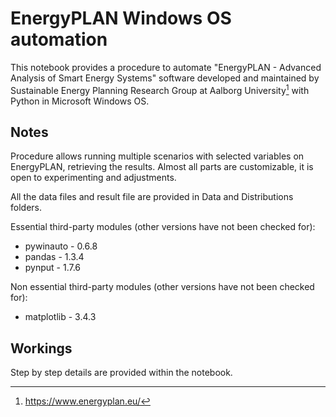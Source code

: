 # EnergyPLAN Windows OS automation

This notebook provides a procedure to automate "EnergyPLAN - Advanced Analysis of Smart Energy Systems" software developed and maintained by Sustainable Energy Planning Research Group at Aalborg University[^1] with Python in Microsoft Windows OS.

## Notes
Procedure allows running multiple scenarios with selected variables on EnergyPLAN, retrieving the results. Almost all parts are customizable, it is open to experimenting and adjustments.

All the data files and result file are provided in Data and Distributions folders.

Essential third-party modules (other versions have not been checked for):
 * pywinauto - 0.6.8
 * pandas - 1.3.4
 * pynput - 1.7.6

Non essential third-party modules (other versions have not been checked for):
 * matplotlib - 3.4.3

## Workings

Step by step details are provided within the notebook.

[^1]: https://www.energyplan.eu/
